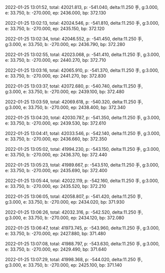 2022-01-25 13:01:52, total: 42021.813, p: -541.040, delta:11.250 手, g:3.000, e: 33.750, b: -270.000, ep: 2436.000, bp: 372.130

2022-01-25 13:02:13, total: 42024.546, p: -541.810, delta:11.250 手, g:3.000, e: 33.750, b: -270.000, ep: 2435.150, bp: 372.120

2022-01-25 13:02:34, total: 42046.552, p: -541.450, delta:11.250 手, g:3.000, e: 33.750, b: -270.000, ep: 2436.790, bp: 372.280

2022-01-25 13:02:55, total: 42023.068, p: -541.410, delta:11.250 手, g:3.000, e: 33.750, b: -270.000, ep: 2440.270, bp: 372.710

2022-01-25 13:03:16, total: 42065.910, p: -541.370, delta:11.250 手, g:3.000, e: 33.750, b: -270.000, ep: 2441.270, bp: 372.830

2022-01-25 13:03:37, total: 42072.680, p: -540.740, delta:11.250 手, g:3.000, e: 33.750, b: -270.000, ep: 2439.100, bp: 372.480

2022-01-25 13:03:59, total: 42069.618, p: -540.320, delta:11.250 手, g:3.000, e: 33.750, b: -270.000, ep: 2438.400, bp: 372.340

2022-01-25 13:04:20, total: 42030.787, p: -541.350, delta:11.250 手, g:3.000, e: 33.750, b: -270.000, ep: 2439.530, bp: 372.610

2022-01-25 13:04:41, total: 42033.546, p: -542.140, delta:11.250 手, g:3.000, e: 33.750, b: -270.000, ep: 2436.660, bp: 372.350

2022-01-25 13:05:02, total: 41994.230, p: -543.150, delta:11.250 手, g:3.000, e: 33.750, b: -270.000, ep: 2436.370, bp: 372.440

2022-01-25 13:05:23, total: 41989.667, p: -543.510, delta:11.250 手, g:3.000, e: 33.750, b: -270.000, ep: 2435.690, bp: 372.400

2022-01-25 13:05:44, total: 42022.119, p: -542.160, delta:11.250 手, g:3.000, e: 33.750, b: -270.000, ep: 2435.520, bp: 372.210

2022-01-25 13:06:05, total: 42058.807, p: -541.420, delta:11.250 手, g:3.000, e: 33.750, b: -270.000, ep: 2434.020, bp: 371.930

2022-01-25 13:06:26, total: 42032.316, p: -542.520, delta:11.250 手, g:3.000, e: 33.750, b: -270.000, ep: 2434.120, bp: 372.080

2022-01-25 13:06:47, total: 41973.745, p: -543.960, delta:11.250 手, g:3.000, e: 33.750, b: -270.000, ep: 2427.880, bp: 371.480

2022-01-25 13:07:08, total: 41988.797, p: -543.630, delta:11.250 手, g:3.000, e: 33.750, b: -270.000, ep: 2429.490, bp: 371.640

2022-01-25 13:07:29, total: 41998.368, p: -544.020, delta:11.250 手, g:3.000, e: 33.750, b: -270.000, ep: 2425.100, bp: 371.140